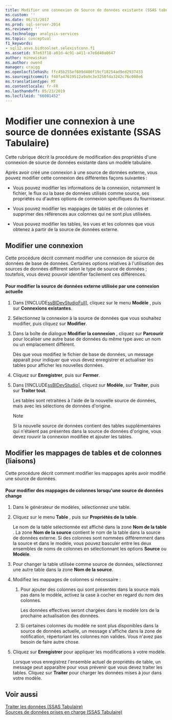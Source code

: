 ```yaml
---
title: Modifier une connexion de Source de données existante (SSAS tabulaire) | Microsoft Docs
ms.custom: ''
ms.date: 06/13/2017
ms.prod: sql-server-2014
ms.reviewer: ''
ms.technology: analysis-services
ms.topic: conceptual
f1_keywords:
- sql12.asvs.bidtoolset.selexistconn.f1
ms.assetid: 97e63f18-a01d-4c91-a411-e7e6d40a0647
author: minewiskan
ms.author: owend
manager: craigg
ms.openlocfilehash: ffc45b255ef609d486f19cf18254ad9ed2937433
ms.sourcegitcommit: f40fa47619512a9a9c3e3258fda3242c76c008e6
ms.translationtype: MT
ms.contentlocale: fr-FR
ms.lasthandoff: 05/23/2019
ms.locfileid: "66081452"
---
```

# <a name="edit-an-existing-data-source-connection-ssas-tabular"></a>Modifier une connexion à une source de données existante (SSAS Tabulaire)
  Cette rubrique décrit la procédure de modification des propriétés d'une connexion de source de données existante dans un modèle tabulaire.  
  
 Après avoir créé une connexion à une source de données externe, vous pouvez modifier cette connexion des différentes façons suivantes :  
  
-   Vous pouvez modifier les informations de la connexion, notamment le fichier, le flux ou la base de données utilisés comme source, ses propriétés ou d'autres options de connexion spécifiques du fournisseur.  
  
-   Vous pouvez modifier les mappages de tables et de colonnes et supprimer des références aux colonnes qui ne sont plus utilisées.  
  
-   Vous pouvez modifier les tables, les vues et les colonnes que vous obtenez à partir de la source de données externe.  
  
## <a name="modify-a-connection"></a>Modifier une connexion  
 Cette procédure décrit comment modifier une connexion de source de données de base de données. Certaines options relatives à l'utilisation des sources de données diffèrent selon le type de source de données ; toutefois, vous devez pouvoir identifier facilement ces différences.  
  
#### <a name="to-change-the-external-data-source-used-by-a-current-connection"></a>Pour modifier la source de données externe utilisée par une connexion actuelle  
  
1.  Dans [!INCLUDE[ssBIDevStudioFull](../includes/ssbidevstudiofull-md.md)], cliquez sur le menu **Modèle** , puis sur **Connexions existantes**.  
  
2.  Sélectionnez la connexion à la source de données que vous souhaitez modifier, puis cliquez sur **Modifier**.  
  
3.  Dans la boîte de dialogue **Modifier la connexion** , cliquez sur **Parcourir** pour localiser une autre base de données du même type avec un nom ou un emplacement différent.  
  
     Dès que vous modifiez le fichier de base de données, un message apparaît pour indiquer que vous devez enregistrer et actualiser les tables pour afficher les nouvelles données.  
  
4.  Cliquez sur **Enregistrer**, puis sur **Fermer**.  
  
5.  Dans [!INCLUDE[ssBIDevStudio](../includes/ssbidevstudio-md.md)], cliquez sur **Modèle**, sur **Traiter**, puis sur **Traiter tout**.  
  
     Les tables sont retraitées à l'aide de la nouvelle source de données, mais avec les sélections de données d'origine.  
  
    > [!NOTE]  
    >  Si la nouvelle source de données contient des tables supplémentaires qui n'étaient pas présentes dans la source de données d'origine, vous devez rouvrir la connexion modifiée et ajouter les tables.  
  
## <a name="edit-table-and-column-mappings-bindings"></a>Modifier les mappages de tables et de colonnes (liaisons)  
 Cette procédure décrit comment modifier les mappages après avoir modifié une source de données.  
  
#### <a name="to-edit-column-mappings-when-a-data-source-changes"></a>Pour modifier des mappages de colonnes lorsqu'une source de données change  
  
1.  Dans le générateur de modèles, sélectionnez une table.  
  
2.  Cliquez sur le menu **Table** , puis sur **Propriétés de la table**.  
  
     Le nom de la table sélectionnée est affiché dans la zone **Nom de la table** . La zone **Nom de la source** contient le nom de la table dans la source de données externe. Si des colonnes sont nommées différemment dans la source et dans le modèle, vous pouvez basculer entre les deux ensembles de noms de colonnes en sélectionnant les options **Source** ou **Modèle**.  
  
3.  Pour changer la table utilisée comme source de données, sélectionnez une autre table dans la zone **Nom de la source**.  
  
4.  Modifiez les mappages de colonnes si nécessaire :  
  
    1.  Pour ajouter des colonnes qui sont présentes dans la source mais pas dans le modèle, activez la case à cocher en regard du nom des colonnes.  
  
         Les données effectives seront chargées dans le modèle lors de la prochaine actualisation des données.  
  
    2.  Si certaines colonnes du modèle ne sont plus disponibles dans la source de données actuelle, un message s'affiche dans la zone de notification, répertoriant les colonnes non valides. Vous n'avez pas besoin de faire autre chose.  
  
5.  Cliquez sur **Enregistrer** pour appliquer les modifications à votre modèle.  
  
     Lorsque vous enregistrez l'ensemble actuel de propriétés de table, un message peut apparaître pour vous prévenir que vous devez traiter les tables. Cliquez sur **Traiter** pour charger les données mises à jour dans votre modèle.  
  
## <a name="see-also"></a>Voir aussi  
 [Traiter les données &#40;SSAS Tabulaire&#41;](process-data-ssas-tabular.md)   
 [Sources de données prises en charge &#40;SSAS Tabulaire&#41;](tabular-models/data-sources-supported-ssas-tabular.md)  
  
  
